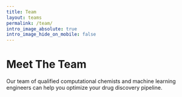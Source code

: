```yaml
---
title: Team
layout: teams
permalink: /team/
intro_image_absolute: true
intro_image_hide_on_mobile: false
---
```


# Meet The Team

Our team of qualified computational chemists and machine learning engineers can help you optimize your drug discovery pipeline.
